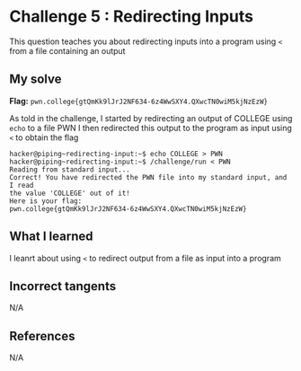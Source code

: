 # Challenge 5 : Redirecting Inputs
This question teaches you about redirecting inputs into a program using `<` from a file containing an output

## My solve
**Flag:** `pwn.college{gtQmKk9lJrJ2NF634-6z4WwSXY4.QXwcTN0wiM5kjNzEzW}` 

As told in the challenge, I started by redirecting an output of COLLEGE using `echo` to a file PWN
I then redirected this output to the program as input using `<` to obtain the flag
```
hacker@piping~redirecting-input:~$ echo COLLEGE > PWN
hacker@piping~redirecting-input:~$ /challenge/run < PWN
Reading from standard input...
Correct! You have redirected the PWN file into my standard input, and I read
the value 'COLLEGE' out of it!
Here is your flag:
pwn.college{gtQmKk9lJrJ2NF634-6z4WwSXY4.QXwcTN0wiM5kjNzEzW}
```

## What I learned 
I leanrt about using `<` to redirect output from a file as input into a program

## Incorrect tangents 
N/A

## References 
N/A
